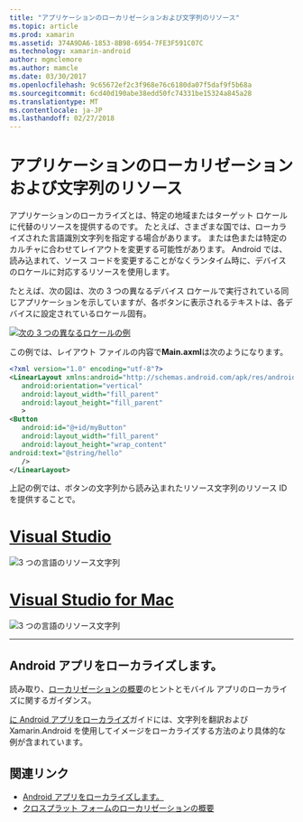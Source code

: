 ```yaml
---
title: "アプリケーションのローカリゼーションおよび文字列のリソース"
ms.topic: article
ms.prod: xamarin
ms.assetid: 374A9DA6-1853-8B98-6954-7FE3F591C07C
ms.technology: xamarin-android
author: mgmclemore
ms.author: mamcle
ms.date: 03/30/2017
ms.openlocfilehash: 9c65672ef2c3f968e76c6180da07f5daf9f5b68a
ms.sourcegitcommit: 6cd40d190abe38edd50fc74331be15324a845a28
ms.translationtype: MT
ms.contentlocale: ja-JP
ms.lasthandoff: 02/27/2018
---
```

# <a name="application-localization-and-string-resources"></a>アプリケーションのローカリゼーションおよび文字列のリソース

アプリケーションのローカライズとは、特定の地域またはターゲット ロケールに代替のリソースを提供するのです。 たとえば、さまざまな国では、ローカライズされた言語識別文字列を指定する場合があります。 または色または特定のカルチャに合わせてレイアウトを変更する可能性があります。 Android では、読み込まれて、ソース コードを変更することがなくランタイム時に、デバイスのロケールに対応するリソースを使用します。

たとえば、次の図は、次の 3 つの異なるデバイス ロケールで実行されている同じアプリケーションを示していますが、各ボタンに表示されるテキストは、各デバイスに設定されているロケール固有。

[![次の 3 つの異なるロケールの例](application-localization-images/01-click-me-sml.png)](application-localization-images/01-click-me.png)

この例では、レイアウト ファイルの内容で**Main.axml**は次のようになります。

```xml
<?xml version="1.0" encoding="utf-8"?>
<LinearLayout xmlns:android="http://schemas.android.com/apk/res/android"
   android:orientation="vertical"
   android:layout_width="fill_parent"
   android:layout_height="fill_parent"
   >
<Button  
   android:id="@+id/myButton"
   android:layout_width="fill_parent"
   android:layout_height="wrap_content"
android:text="@string/hello"
   />
</LinearLayout>
```

上記の例では、ボタンの文字列から読み込まれたリソース文字列のリソース ID を提供することで。

# <a name="visual-studiotabvswin"></a>[Visual Studio](#tab/vswin)

![3 つの言語のリソース文字列](application-localization-images/02-resource-strings-vs.png)
 
# <a name="visual-studio-for-mactabvsmac"></a>[Visual Studio for Mac](#tab/vsmac)

![3 つの言語のリソース文字列](application-localization-images/02-resource-strings-xs.png)
 
-----
 
## <a name="localizing-android-apps"></a>Android アプリをローカライズします。

読み取り、[ローカリゼーションの概要](~/cross-platform/app-fundamentals/localization.md)のヒントとモバイル アプリのローカライズに関するガイダンス。

[に Android アプリをローカライズ](~/android/app-fundamentals/localization.md)ガイドには、文字列を翻訳および Xamarin.Android を使用してイメージをローカライズする方法のより具体的な例が含まれています。



## <a name="related-links"></a>関連リンク

- [Android アプリをローカライズします。](~/android/app-fundamentals/localization.md)
- [クロスプラット フォームのローカリゼーションの概要](~/cross-platform/app-fundamentals/localization.md)
